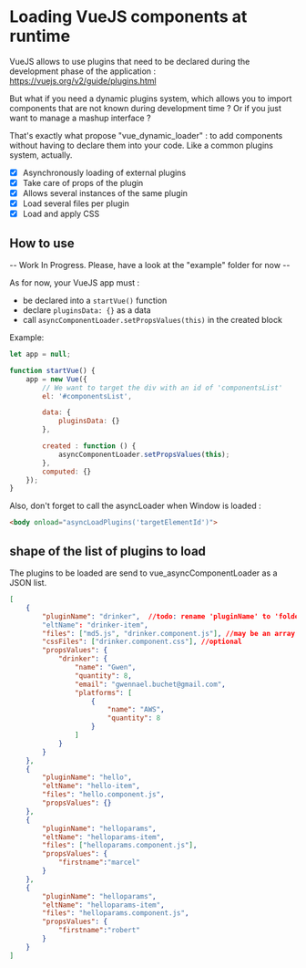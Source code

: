 # Loading VueJS components at runtime

VueJS allows to use plugins that need to be declared during the development phase of the application :
https://vuejs.org/v2/guide/plugins.html

But what if you need a dynamic plugins system, which allows you to import components that are not known during development time ?
Or if you just want to manage a mashup interface ?

That's exactly what propose "vue_dynamic_loader" : to add components without having to declare them into your code.
Like a common plugins system, actually.

 - [x] Asynchronously loading of external plugins
 - [x] Take care of props of the plugin
 - [x] Allows several instances of the same plugin
 - [x] Load several files per plugin
 - [x] Load and apply CSS

## How to use

-- Work In Progress. Please, have a look at the "example" folder for now --

As for now, your VueJS app must :
 - be declared into a ```startVue()``` function
 - declare ```pluginsData: {}``` as a data
 - call ```asyncComponentLoader.setPropsValues(this)``` in the created block

Example: 
```javascript
let app = null;

function startVue() {
	app = new Vue({
		// We want to target the div with an id of 'componentsList'
		el: '#componentsList',

		data: {
			pluginsData: {}
		},

		created : function () {
			asyncComponentLoader.setPropsValues(this);
		},
		computed: {}
	});
}
```

Also, don't forget to call the asyncLoader when Window is loaded :
 ```html
 <body onload="asyncLoadPlugins('targetElementId')">
 ```
 ## shape of the list of plugins to load
 The plugins to be loaded are send to vue_asyncComponentLoader as a JSON list.
 
```json
[
    {
        "pluginName": "drinker",  //todo: rename 'pluginName' to 'folderName' ?
        "eltName": "drinker-item",
        "files": ["md5.js", "drinker.component.js"], //may be an array or a single file
        "cssFiles": ["drinker.component.css"], //optional
        "propsValues": {
            "drinker": {
                "name": "Gwen",
                "quantity": 8,
                "email": "gwennael.buchet@gmail.com",
                "platforms": [
                    {
                        "name": "AWS",
                        "quantity": 8
                    }
                ]
            }
        }
    },
	{
		"pluginName": "hello",
		"eltName": "hello-item",
		"files": "hello.component.js",
		"propsValues": {}
	},
    {
        "pluginName": "helloparams",
        "eltName": "helloparams-item",
        "files": ["helloparams.component.js"],
        "propsValues": {
            "firstname":"marcel"
        }
    },
	{
		"pluginName": "helloparams",
		"eltName": "helloparams-item",
		"files": "helloparams.component.js",
		"propsValues": {
			"firstname":"robert"
		}
	}
]
```